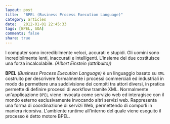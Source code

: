 ```yaml
---
layout: post
title:  "BPEL (Business Process Execution Language)"
category: articles
date:   2012-01-01 22:45:33
tags: [BPEL, SOA]
comments: false
share: true
---
```


I computer sono incredibilmente veloci, accurati e stupidi. Gli uomini sono incredibilmente lenti, inaccurati e intelligenti. L'insieme dei due costituisce una forza incalcolabile.
*(Albert Einstein (attribuito))*


**BPEL** *(Business Process Execution Language)* è un linguaggio basato su `XML` costruito per descrivere formalmente i processi commerciali ed industriali in modo da permettere una suddivisione dei compiti tra attori diversi, in pratica permette di definire processi di workflow tramite XML.
Normalmente un'applicazione `BPEL` viene invocata come servizio web ed interagisce con il mondo esterno esclusivamente invocando altri servizi web. 
Rappresenta una forma di coordinazione di servizi Web, permettendo di comporli in maniera ricorsiva. 
L'ambiente runtime all'interno del quale viene eseguito il processo è detto motore BPEL.


